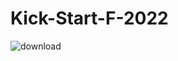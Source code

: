 # Kick-Start-F-2022

![download](https://user-images.githubusercontent.com/73836166/190956648-98caabb6-e6d6-45a3-812f-1d57aae7e36e.jpg)
